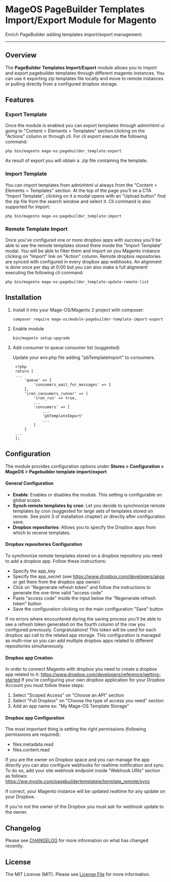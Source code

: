 # MageOS PageBuilder Templates Import/Export Module for Magento

Enrich PageBuilder adding templates import/export management.

---


## Overview

The **PageBuilder Templates Import/Export** module allows you to import and export pagebuilder templates through different magento instances.
You can use it exporting zip templates file locally and move to remote instances or pulling directly from a configured dropbox storage.


## Features

### Export Template

Once the module is enabled you can export templates through adminhtml ui going to "Content > Elements > Templates" section clicking on the "Actions" column or through cli.
For cli export execute the following command:
```
php bin/magento mage-os:pagebuilder_template:export
```
As result of export you will obtain a .zip file containing the template.


### Import Template

You can import templates from adminhtml ui always from the "Content > Elements > Templates" section.
At the top of the page you'll se a CTA "Import Template", clicking on it a modal opens with an "Upload button" find the zip file from the search window and select it.
Cli command is also supported for import:
```
php bin/magento mage-os:pagebuilder_template:import
```


### Remote Template Import

Once you've configured one or more dropbox apps with success you'll be able to see the remote templates stored there inside the "Import Template" modal.
You will be able to filter them and import on you Magento instance clicking on "Import" link on "Action" column. 
Remote dropbox repositories are synced with configured in every dropbox app webhooks.
An alignment is done once per day at 0:00 but you can also make a full alignment executing the following cli command:
```
php bin/magento mage-os:pagebuilder_template:update-remote-list
```

## Installation

1. Install it into your Mage-OS/Magento 2 project with composer:
    ```
    composer require mage-os/module-pagebuilder-template-import-export
    ```

2. Enable module
    ```
    bin/magento setup:upgrade
    ```

3. Add consumer to queue consumer list (suggested)

   Update your env.php file adding "pbTemplateImport" to consumers. 
   ```
    <?php
    return [
    ...
        'queue' => [
            'consumers_wait_for_messages' => 1
        ],
        'cron_consumers_runner' => [
            'cron_run' => true,
            ...
            'consumers' => [
                ...
                'pbTemplateImport'
                ...
            ]
        ]
    ...
    ];
    ```


## Configuration

The module provides configuration options under **Stores > Configuration > MageOS > Pagebuilder template import/export**


#### General Configuration

- **Enable**: Enables or disables the module. This setting is configurable on global scope.
- **Synch remote templates by cron**:  Let you decide to synchronize remote templates by cron (suggested for large sets of templates stored on remote. See point 3 of installation chapter) or directly after configuration save.
- **Dropbox repositories**: Allows you to specify the Dropbox apps from which to receive templates.


#### Dropbox repositories Configuration

To synchronize remote templates stored on a dropbox repository you need to add a dropbox app.
Follow these instructions:
- Specify the app_key
- Specify the app_secret (see https://www.dropbox.com/developers/apps or get them from the dropbox app owner)
- Click on "Regenerate refresh token" and follow the instructions to generate the one-time valid "access code"
- Paste "access code" inside the input below the "Regenerate refresh token" button
- Save the configuration clicking on the main configuration "Save" button

If no errors where encountered during the saving process you'll be able to see a refresh token generated on the fourth column of the row you configured previously.
Congratulations! This token will be used for each dropbox api call to the related app storage.
This configuration is managed as multi-row so you can add multiple dropbox apps related to different repositories simultaneously.


#### Dropbox app Creation

In order to connect Magento with dropbox you need to create a dropbox app related to it: https://www.dropbox.com/developers/reference/getting-started
If you're configuring your own dropbox application for your Dropbox Account you must follow these steps:
1) Select "Scoped Access" on "Choose an API" section
2) Select "Full Dropbox" on "Choose the type of access you need" section
3) Add an app name ex: "My Mage-OS Template Storage"
 

#### Dropbox app Configuration

The most important thing is setting the right permissions (following permissions are required):
- files.metadata.read
- files.content.read

If you are the owner on Dropbox space and you can manage the app directly you can also configure webhooks for realtime notification and sync.
To do so, add your site webhook endpoint inside "Webhook URIs" section as follows:
https://ww.mysite.com/pagebuildertemplateie/template_remote/sync

If correct, your Magento instance will be updated realtime for any update on your Dropbox.

If you're not the owner of the Dropbox you must ask for webhook update to the owner.


## Changelog

Please see [CHANGELOG](CHANGELOG.md) for more information on what has changed recently.


## License

The MIT License (MIT). Please see [License File](LICENSE) for more information.
